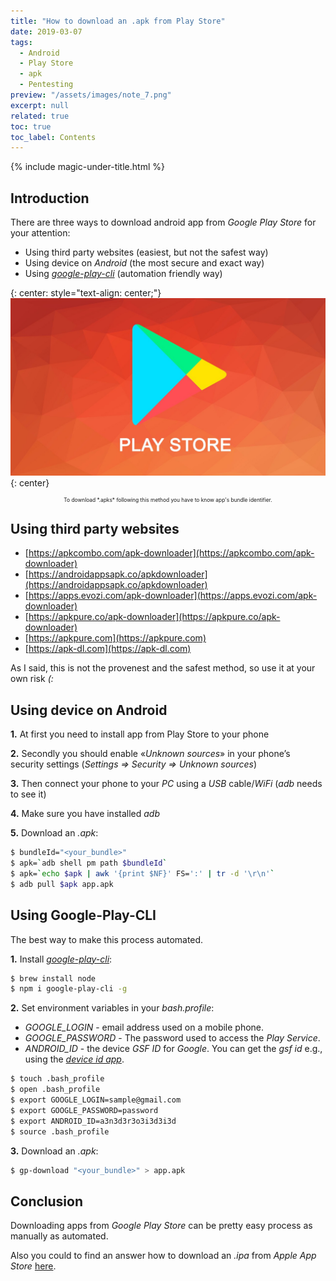 ```yaml
---
title: "How to download an .apk from Play Store"
date: 2019-03-07
tags:
  - Android
  - Play Store
  - apk
  - Pentesting
preview: "/assets/images/note_7.png"
excerpt: null
related: true
toc: true
toc_label: Contents
---
```


{% include magic-under-title.html %}

## Introduction

There are three ways to download android app from *Google Play Store* for your attention:
- Using third party websites (easiest, but not the safest way)
- Using device on *Android* (the most secure and exact way)
- Using [*google-play-cli*](https://github.com/dweinstein/node-google-play-cli) (automation friendly way)

{: center: style="text-align: center;"}
![Xcode image](/assets/images/note_7_1.png)
{: center}
<p align="center" style="font-size:60%;">To download *.apks* following this method you have to know app's bundle identifier.</p>

## Using third party websites

- [https://apkcombo.com/apk-downloader](https://apkcombo.com/apk-downloader)
- [https://androidappsapk.co/apkdownloader](https://androidappsapk.co/apkdownloader)
- [https://apps.evozi.com/apk-downloader](https://apps.evozi.com/apk-downloader)
- [https://apkpure.co/apk-downloader](https://apkpure.co/apk-downloader)
- [https://apkpure.com](https://apkpure.com)
- [https://apk-dl.com](https://apk-dl.com)

As I said, this is not the provenest and the safest method, so use it at your own risk *(:*

## Using device on Android

**1.** At first you need to install app from Play Store to your phone

**2.** Secondly you should enable «*Unknown sources*» in your phone’s security settings (*Settings => Security => Unknown sources*)

**3.** Then connect your phone to your *PC* using a *USB* cable/*WiFi* (*adb* needs to see it)

**4.** Make sure you have installed *adb*

**5.** Download an *.apk*:

```bash
$ bundleId="<your_bundle>"
$ apk=`adb shell pm path $bundleId`
$ apk=`echo $apk | awk '{print $NF}' FS=':' | tr -d '\r\n'`
$ adb pull $apk app.apk
```

## Using Google-Play-CLI

The best way to make this process automated.

**1.** Install [*google-play-cli*](https://github.com/dweinstein/node-google-play-cli):

```bash
$ brew install node
$ npm i google-play-cli -g
```

**2.** Set environment variables in your *bash.profile*:

- *GOOGLE_LOGIN* - email address used on a mobile phone.
- *GOOGLE_PASSWORD* - The password used to access the *Play Service*.
- *ANDROID_ID* - the device *GSF ID* for *Google*. You can get the *gsf id* e.g., using the [*device id app*](https://play.google.com/store/apps/details?id=com.evozi.deviceid&hl=en).

```bash
$ touch .bash_profile
$ open .bash_profile
$ export GOOGLE_LOGIN=sample@gmail.com
$ export GOOGLE_PASSWORD=password
$ export ANDROID_ID=a3n3d3r3o3i3d3i3d
$ source .bash_profile
```

**3.** Download an *.apk*:

```bash
$ gp-download "<your_bundle>" > app.apk
```

## Conclusion
Downloading apps from *Google Play Store* can be pretty easy process as manually as automated.

Also you could to find an answer how to download an *.ipa* from *Apple App Store* <a href="/note-8/" rel="permalink">here</a>.
